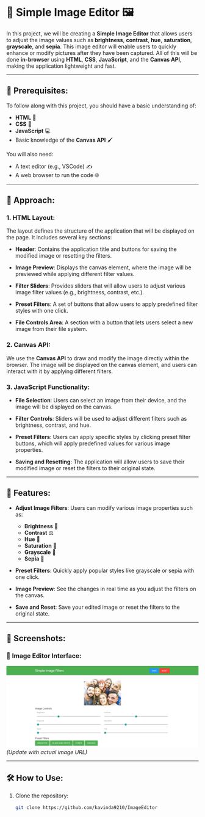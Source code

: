 # 🎨 **Simple Image Editor** 🖼️

In this project, we will be creating a **Simple Image Editor** that allows users to adjust the image values such as **brightness**, **contrast**, **hue**, **saturation**, **grayscale**, and **sepia**. This image editor will enable users to quickly enhance or modify pictures after they have been captured. All of this will be done **in-browser** using **HTML**, **CSS**, **JavaScript**, and the **Canvas API**, making the application lightweight and fast.

---

## 📝 **Prerequisites**:

To follow along with this project, you should have a basic understanding of:

- **HTML** 📄
- **CSS** 🎨
- **JavaScript** 💻
- Basic knowledge of the **Canvas API** 🖌️

You will also need:

- A text editor (e.g., VSCode) ✍️
- A web browser to run the code 🌐

---

## 🚀 **Approach**:

### 1. **HTML Layout**:
The layout defines the structure of the application that will be displayed on the page. It includes several key sections:

- **Header**: Contains the application title and buttons for saving the modified image or resetting the filters.
  
- **Image Preview**: Displays the canvas element, where the image will be previewed while applying different filter values.

- **Filter Sliders**: Provides sliders that will allow users to adjust various image filter values (e.g., brightness, contrast, etc.).

- **Preset Filters**: A set of buttons that allow users to apply predefined filter styles with one click.

- **File Controls Area**: A section with a button that lets users select a new image from their file system.

### 2. **Canvas API**:
We use the **Canvas API** to draw and modify the image directly within the browser. The image will be displayed on the canvas element, and users can interact with it by applying different filters.

### 3. **JavaScript Functionality**:
- **File Selection**: Users can select an image from their device, and the image will be displayed on the canvas.
  
- **Filter Controls**: Sliders will be used to adjust different filters such as brightness, contrast, and hue.

- **Preset Filters**: Users can apply specific styles by clicking preset filter buttons, which will apply predefined values for various image properties.

- **Saving and Resetting**: The application will allow users to save their modified image or reset the filters to their original state.

---

## 🌟 **Features**:

- **Adjust Image Filters**: Users can modify various image properties such as:
  - **Brightness** 🌟
  - **Contrast** ⚖️
  - **Hue** 🎨
  - **Saturation** 🌈
  - **Grayscale** 🖤
  - **Sepia** 🧡

- **Preset Filters**: Quickly apply popular styles like grayscale or sepia with one click.

- **Image Preview**: See the changes in real time as you adjust the filters on the canvas.

- **Save and Reset**: Save your edited image or reset the filters to the original state.

---

## 📸 **Screenshots**:

### 📸 **Image Editor Interface**:
![Image Editor Screenshot](https://github.com/kavinda9210/ImageEditor/blob/main/ImageEditor/screenshoot/imageeditor.PNG) *(Update with actual image URL)*

---

## 🛠️ **How to Use**:

1. Clone the repository:
   ```bash
   git clone https://github.com/kavinda9210/ImageEditor
